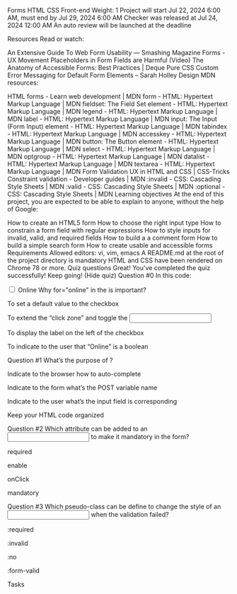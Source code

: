 Forms
HTML
CSS
Front-end
 Weight: 1
 Project will start Jul 22, 2024 6:00 AM, must end by Jul 29, 2024 6:00 AM
 Checker was released at Jul 24, 2024 12:00 AM
 An auto review will be launched at the deadline


Resources
Read or watch:

An Extensive Guide To Web Form Usability — Smashing Magazine
Forms - UX Movement
Placeholders in Form Fields are Harmful (Video)
The Anatomy of Accessible Forms: Best Practices | Deque
Pure CSS Custom Error Messaging for Default Form Elements – Sarah Holley Design
MDN resources:

HTML forms - Learn web development | MDN
form - HTML: Hypertext Markup Language | MDN
fieldset: The Field Set element - HTML: Hypertext Markup Language | MDN
legend - HTML: Hypertext Markup Language | MDN
label - HTML: Hypertext Markup Language | MDN
input: The Input (Form Input) element - HTML: Hypertext Markup Language | MDN
tabindex - HTML: Hypertext Markup Language | MDN
accesskey - HTML: Hypertext Markup Language | MDN
button: The Button element - HTML: Hypertext Markup Language | MDN
select - HTML: Hypertext Markup Language | MDN
optgroup - HTML: Hypertext Markup Language | MDN
datalist - HTML: Hypertext Markup Language | MDN
textarea - HTML: Hypertext Markup Language | MDN
Form Validation UX in HTML and CSS | CSS-Tricks
Constraint validation - Developer guides | MDN
:invalid - CSS: Cascading Style Sheets | MDN
:valid - CSS: Cascading Style Sheets | MDN
:optional - CSS: Cascading Style Sheets | MDN
Learning objectives
At the end of this project, you are expected to be able to explain to anyone, without the help of Google:

How to create an HTML5 form
How to choose the right input type
How to constrain a form field with regular expressions
How to style inputs for invalid, valid, and required fields
How to build a a comment form
How to build a simple search form
How to create usable and accessible forms
Requirements
Allowed editors: vi, vim, emacs
A README.md at the root of the project directory is mandatory
HTML and CSS have been rendered on Chrome 78 or more.
Quiz questions
Great! You've completed the quiz successfully! Keep going! (Hide quiz)
Question #0
In this code:

<input type="checkbox" name="online" id="online" />
<label for="online">Online</label>
Why for="online" in the <label> is important?


To set a default value to the checkbox


To extend the “click zone” and toggle the <input id="online">


To display the label on the left of the checkbox


To indicate to the user that “Online” is a boolean

Question #1
What’s the purpose of <label>?


Indicate to the browser how to auto-complete


Indicate to the form what’s the POST variable name


Indicate to the user what’s the input field is corresponding


Keep your HTML code organized

Question #2
Which attribute can be added to an <input> to make it mandatory in the form?


required


enable


onClick


mandatory

Question #3
Which pseudo-class can be define to change the style of an <input> when the validation failed?


:required


:invalid


:no


:form-valid

Tasks
